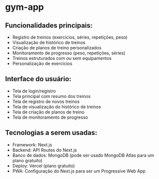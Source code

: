 # gym-app

## Funcionalidades principais:

- Registro de treinos (exercícios, séries, repetições, peso)
- Visualização de histórico de treinos
- Criação de planos de treino personalizados
- Monitoramento de progresso (peso, repetições, séries)
- Treinos estruturados com ou sem equipamentos
- Personalização de exercícios

## Interface do usuário:

- Tela de login/registro
- Tela principal com resumo dos treinos
- Tela de registro de novos treinos
- Tela de visualização do histórico de treinos
- Tela de criação de planos de treino
- Tela de monitoramento de progresso

## Tecnologias a serem usadas:

- Framework: Next.js
- Backend: API Routes do Next.js
- Banco de dados: MongoDB (pode ser usado MongoDB Atlas para um plano gratuito)
- Deploy: Vercel (plano gratuito)
- PWA: Configuração do Next.js para ser um Progressive Web App
